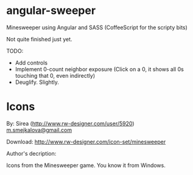 angular-sweeper
===============

Minesweeper using Angular and SASS (CoffeeScript for the scripty bits)

Not quite finished just yet.

TODO:
* Add controls
* Implement 0-count neighbor exposure (Click on a 0, it shows all 0s touching that 0, even indirectly)
* Deuglify. Slightly. 


Icons
===============

By: Sirea (http://www.rw-designer.com/user/5920) m.smejkalova@gmail.com

Download: http://www.rw-designer.com/icon-set/minesweeper

Author's decription:

Icons from the Minesweeper game. You know it from Windows.
